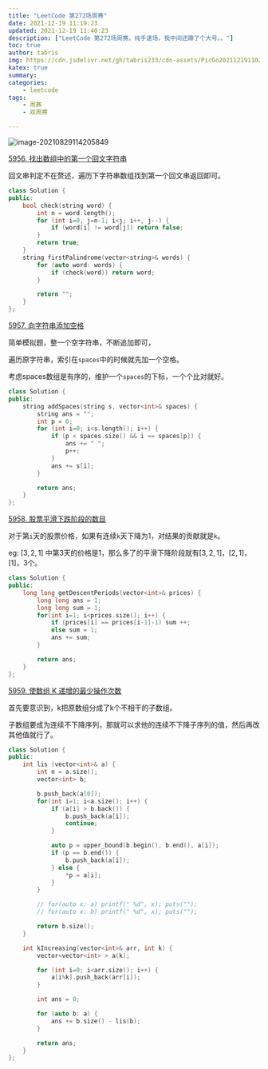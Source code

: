 ```yaml
---
title: "LeetCode 第272场周赛"
date: 2021-12-19 11:19:23
updated: 2021-12-19 11:40:23
description: ["LeetCode 第272场周赛。纯手速场，我中间还蹲了个大号。。"]
toc: true
author: tabris
img: https://cdn.jsdelivr.net/gh/tabris233/cdn-assets/PicGo20211219110235.png
katex: true
summary:
categories:
    - leetcode
tags:
    - 周赛
    - 双周赛

---
```


![image-20210829114205849](https://cdn.jsdelivr.net/gh/tabris233/cdn-assets/PicGo20211219110235.png)



[5956. 找出数组中的第一个回文字符串](https://leetcode-cn.com/contest/weekly-contest-272/problems/find-first-palindromic-string-in-the-array/)

回文串判定不在赘述，遍历下字符串数组找到第一个回文串返回即可。

```cpp
class Solution {
public:
    bool check(string word) {
        int n = word.length();
        for (int i=0, j=n-1; i<j; i++, j--) {
            if (word[i] != word[j]) return false;
        }
        return true;
    }
    string firstPalindrome(vector<string>& words) {
        for (auto word: words) {
            if (check(word)) return word;
        }

        return "";
    }
};
```

[5957. 向字符串添加空格](https://leetcode-cn.com/contest/weekly-contest-272/problems/adding-spaces-to-a-string/)

简单模拟题，整一个空字符串，不断追加即可，

遍历原字符串，索引在`spaces`中的时候就先加一个空格。

考虑spaces数组是有序的，维护一个`spaces`的下标，一个个比对就好。

```cpp
class Solution {
public:
    string addSpaces(string s, vector<int>& spaces) {
        string ans = "";
        int p = 0;
        for (int i=0; i<s.length(); i++) {
            if (p < spaces.size() && i == spaces[p]) {
                ans += " ";
                p++;
            }
            ans += s[i];
        }

        return ans;
    }
};
```

[5958. 股票平滑下跌阶段的数目](https://leetcode-cn.com/contest/weekly-contest-272/problems/number-of-smooth-descent-periods-of-a-stock/)

对于第`i`天的股票价格，如果有连续`k`天下降为$1$，对结果的贡献就是`k`。

eg: $[3,2,1]$ 中第$3$天的价格是$1$，那么多了的平滑下降阶段就有$[3,2,1]，[2,1]，[1]$，$3$个。

```cpp
class Solution {
public:
    long long getDescentPeriods(vector<int>& prices) {
        long long ans = 1;
        long long sum = 1;
        for(int i=1; i<prices.size(); i++) {
            if (prices[i] == prices[i-1]-1) sum ++;
            else sum = 1;
            ans += sum;
        }

        return ans;
    }
};
```

[5959. 使数组 K 递增的最少操作次数](https://leetcode-cn.com/contest/weekly-contest-272/problems/minimum-operations-to-make-the-array-k-increasing/)

首先要意识到，k把原数组分成了k个不相干的子数组。

子数组要成为连续不下降序列，那就可以求他的连续不下降子序列的值，然后再改其他值就行了。

```cpp
class Solution {
public:
    int lis (vector<int>& a) {
        int n = a.size();
        vector<int> b;

        b.push_back(a[0]);
        for(int i=1; i<a.size(); i++) {
            if (a[i] > b.back()) {
                b.push_back(a[i]);
                continue;
            }

            auto p = upper_bound(b.begin(), b.end(), a[i]);
            if (p == b.end()) {
                b.push_back(a[i]);
            } else {
                *p = a[i];
            }
        }

        // for(auto x: a) printf(" %d", x); puts("");
        // for(auto x: b) printf(" %d", x); puts("");

        return b.size();
    }

    int kIncreasing(vector<int>& arr, int k) {
        vector<vector<int> > a(k);

        for (int i=0; i<arr.size(); i++) {
            a[i%k].push_back(arr[i]);
        }

        int ans = 0;

        for (auto b: a) {
            ans += b.size() - lis(b);
        }

        return ans;
    }
};
```